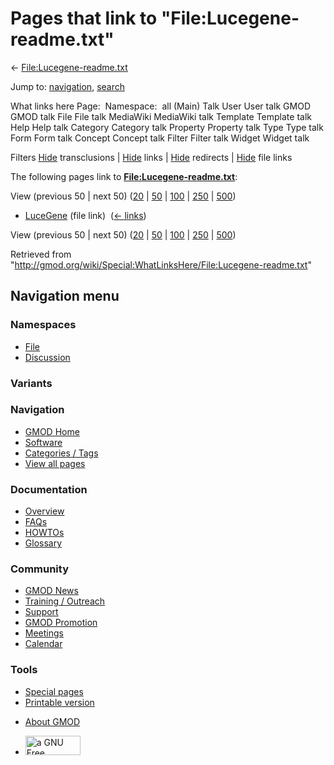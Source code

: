 <div id="mw-page-base" class="noprint">

</div>

<div id="mw-head-base" class="noprint">

</div>

<div id="content" class="mw-body" role="main">

<span id="top"></span>

<div id="mw-js-message" style="display:none;">

</div>



# <span dir="auto">Pages that link to "File:Lucegene-readme.txt"</span>

<div id="bodyContent">

<div id="contentSub">

←
[File:Lucegene-readme.txt](/wiki/File:Lucegene-readme.txt "File:Lucegene-readme.txt")

</div>

<div id="jump-to-nav" class="mw-jump">

Jump to: [navigation](#mw-navigation), [search](#p-search)

</div>

<div id="mw-content-text">

What links here Page:  Namespace:  all (Main) Talk User User talk GMOD
GMOD talk File File talk MediaWiki MediaWiki talk Template Template talk
Help Help talk Category Category talk Property Property talk Type Type
talk Form Form talk Concept Concept talk Filter Filter talk Widget
Widget talk

Filters
[Hide](/mediawiki/index.php?title=Special:WhatLinksHere/File:Lucegene-readme.txt&hidetrans=1 "Special:WhatLinksHere/File:Lucegene-readme.txt")
transclusions \|
[Hide](/mediawiki/index.php?title=Special:WhatLinksHere/File:Lucegene-readme.txt&hidelinks=1 "Special:WhatLinksHere/File:Lucegene-readme.txt")
links \|
[Hide](/mediawiki/index.php?title=Special:WhatLinksHere/File:Lucegene-readme.txt&hideredirs=1 "Special:WhatLinksHere/File:Lucegene-readme.txt")
redirects \|
[Hide](/mediawiki/index.php?title=Special:WhatLinksHere/File:Lucegene-readme.txt&hideimages=1 "Special:WhatLinksHere/File:Lucegene-readme.txt")
file links

The following pages link to
**[File:Lucegene-readme.txt](/wiki/File:Lucegene-readme.txt "File:Lucegene-readme.txt")**:

View (previous 50 \| next 50)
([20](/mediawiki/index.php?title=Special:WhatLinksHere/File:Lucegene-readme.txt&limit=20 "Special:WhatLinksHere/File:Lucegene-readme.txt")
\|
[50](/mediawiki/index.php?title=Special:WhatLinksHere/File:Lucegene-readme.txt&limit=50 "Special:WhatLinksHere/File:Lucegene-readme.txt")
\|
[100](/mediawiki/index.php?title=Special:WhatLinksHere/File:Lucegene-readme.txt&limit=100 "Special:WhatLinksHere/File:Lucegene-readme.txt")
\|
[250](/mediawiki/index.php?title=Special:WhatLinksHere/File:Lucegene-readme.txt&limit=250 "Special:WhatLinksHere/File:Lucegene-readme.txt")
\|
[500](/mediawiki/index.php?title=Special:WhatLinksHere/File:Lucegene-readme.txt&limit=500 "Special:WhatLinksHere/File:Lucegene-readme.txt"))

- [LuceGene](/wiki/LuceGene "LuceGene") (file link) ‎
  <span class="mw-whatlinkshere-tools">([←
  links](/mediawiki/index.php?title=Special:WhatLinksHere&target=LuceGene "Special:WhatLinksHere"))</span>

View (previous 50 \| next 50)
([20](/mediawiki/index.php?title=Special:WhatLinksHere/File:Lucegene-readme.txt&limit=20 "Special:WhatLinksHere/File:Lucegene-readme.txt")
\|
[50](/mediawiki/index.php?title=Special:WhatLinksHere/File:Lucegene-readme.txt&limit=50 "Special:WhatLinksHere/File:Lucegene-readme.txt")
\|
[100](/mediawiki/index.php?title=Special:WhatLinksHere/File:Lucegene-readme.txt&limit=100 "Special:WhatLinksHere/File:Lucegene-readme.txt")
\|
[250](/mediawiki/index.php?title=Special:WhatLinksHere/File:Lucegene-readme.txt&limit=250 "Special:WhatLinksHere/File:Lucegene-readme.txt")
\|
[500](/mediawiki/index.php?title=Special:WhatLinksHere/File:Lucegene-readme.txt&limit=500 "Special:WhatLinksHere/File:Lucegene-readme.txt"))

</div>

<div class="printfooter">

Retrieved from
"<http://gmod.org/wiki/Special:WhatLinksHere/File:Lucegene-readme.txt>"

</div>

<div id="catlinks" class="catlinks catlinks-allhidden">

</div>

<div class="visualClear">

</div>

</div>

</div>

<div id="mw-navigation">

## Navigation menu

<div id="mw-head">



<div id="left-navigation">

<div id="p-namespaces" class="vectorTabs" role="navigation"
aria-labelledby="p-namespaces-label">

### Namespaces

- <span id="ca-nstab-image"><a href="/wiki/File:Lucegene-readme.txt" accesskey="c"
  title="View the file page [c]">File</a></span>
- <span id="ca-talk"><a
  href="/mediawiki/index.php?title=File_talk:Lucegene-readme.txt&amp;action=edit&amp;redlink=1"
  accesskey="t"
  title="Discussion about the content page [t]">Discussion</a></span>

</div>

<div id="p-variants" class="vectorMenu emptyPortlet" role="navigation"
aria-labelledby="p-variants-label">

### 

### Variants[](#)

<div class="menu">

</div>

</div>

</div>

<div id="right-navigation">





</div>



</div>

</div>

</div>

<div id="mw-panel">

<div id="p-logo" role="banner">

<a href="/wiki/Main_Page"
style="background-image: url(http://gmod.org/images/GMOD-cogs.png);"
title="Visit the main page"></a>

</div>

<div id="p-Navigation" class="portal" role="navigation"
aria-labelledby="p-Navigation-label">

### Navigation

<div class="body">

- <span id="n-GMOD-Home">[GMOD Home](/wiki/Main_Page)</span>
- <span id="n-Software">[Software](/wiki/GMOD_Components)</span>
- <span id="n-Categories-.2F-Tags">[Categories /
  Tags](/wiki/Categories)</span>
- <span id="n-View-all-pages">[View all
  pages](/wiki/Special:AllPages)</span>

</div>

</div>

<div id="p-Documentation" class="portal" role="navigation"
aria-labelledby="p-Documentation-label">

### Documentation

<div class="body">

- <span id="n-Overview">[Overview](/wiki/Overview)</span>
- <span id="n-FAQs">[FAQs](/wiki/Category:FAQ)</span>
- <span id="n-HOWTOs">[HOWTOs](/wiki/Category:HOWTO)</span>
- <span id="n-Glossary">[Glossary](/wiki/Glossary)</span>

</div>

</div>

<div id="p-Community" class="portal" role="navigation"
aria-labelledby="p-Community-label">

### Community

<div class="body">

- <span id="n-GMOD-News">[GMOD News](/wiki/GMOD_News)</span>
- <span id="n-Training-.2F-Outreach">[Training /
  Outreach](/wiki/Training_and_Outreach)</span>
- <span id="n-Support">[Support](/wiki/Support)</span>
- <span id="n-GMOD-Promotion">[GMOD
  Promotion](/wiki/GMOD_Promotion)</span>
- <span id="n-Meetings">[Meetings](/wiki/Meetings)</span>
- <span id="n-Calendar">[Calendar](/wiki/Calendar)</span>

</div>

</div>

<div id="p-tb" class="portal" role="navigation"
aria-labelledby="p-tb-label">

### Tools

<div class="body">

- <span id="t-specialpages"><a href="/wiki/Special:SpecialPages" accesskey="q"
  title="A list of all special pages [q]">Special pages</a></span>
- <span id="t-print"><a
  href="/mediawiki/index.php?title=Special:WhatLinksHere/File:Lucegene-readme.txt&amp;printable=yes"
  rel="alternate" accesskey="p"
  title="Printable version of this page [p]">Printable version</a></span>

</div>

</div>

</div>

</div>

<div id="footer" role="contentinfo">

- <span id="footer-places-about">[About
  GMOD](/wiki/GMOD:About "GMOD:About")</span>

<!-- -->

- <span id="footer-copyrightico">[<img src="http://www.gnu.org/graphics/gfdl-logo-small.png" width="88"
  height="31" alt="a GNU Free Documentation License" />](http://www.gnu.org/licenses/fdl-1.3.html)</span>


<div style="clear:both">

</div>

</div>
